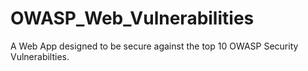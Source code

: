 # OWASP_Web_Vulnerabilities

A Web App designed to be secure against the top 10 OWASP Security Vulnerabilties.
